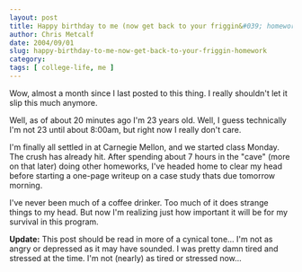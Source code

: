 ```yaml
---
layout: post
title: Happy birthday to me (now get back to your friggin&#039; homework)
author: Chris Metcalf
date: 2004/09/01
slug: happy-birthday-to-me-now-get-back-to-your-friggin-homework
category: 
tags: [ college-life, me ]
---
```


Wow, almost a month since I last posted to this thing. I really shouldn't let it slip this much anymore.

Well, as of about 20 minutes ago I'm 23 years old. Well, I guess technically I'm not 23 until about 8:00am, but right now I really don't care.

I'm finally all settled in at Carnegie Mellon, and we started class Monday. The crush has already hit. After spending about 7 hours in the "cave" (more on that later)  doing other homeworks, I've headed home to clear my head before starting a one-page writeup on a case study thats due tomorrow morning.

I've never been much of a coffee drinker. Too much of it does strange things to my head. But now I'm realizing just how important it will be for my survival in this program.

<strong class="alert">Update:</strong> This post should be read in more of a cynical tone... I'm not as angry or depressed as it may have sounded. I was pretty damn tired and stressed at the time. I'm not (nearly) as tired or stressed now...
